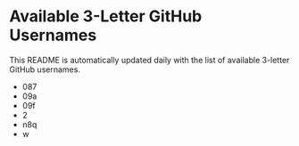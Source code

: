 # Available 3-Letter GitHub Usernames

This README is automatically updated daily with the list of available 3-letter GitHub usernames.

- 087
- 09a
- 09f
- 2
- n8q
- w
